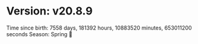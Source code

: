 # Version: v20.8.9
Time since birth: 7558 days, 181392 hours, 10883520 minutes, 653011200 seconds
Season: Spring 🌸
